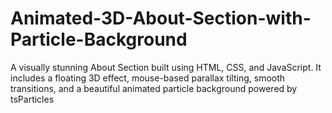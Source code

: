 # Animated-3D-About-Section-with-Particle-Background
A visually stunning About Section built using HTML, CSS, and JavaScript. It includes a floating 3D effect, mouse-based parallax tilting, smooth transitions, and a beautiful animated particle background powered by tsParticles
